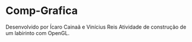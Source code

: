 # Comp-Grafica
Desenvolvido por Ícaro Cainaã e Vinícius Reis
Atividade de construção de um labirinto com OpenGL.
